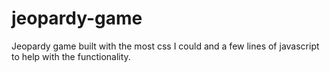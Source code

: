 # jeopardy-game
Jeopardy game built with the most css I could and a few lines of javascript to help with the functionality.
